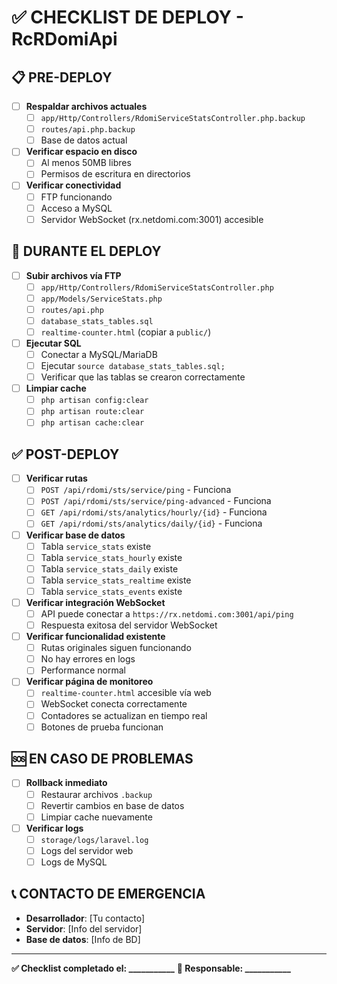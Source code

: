 # ✅ CHECKLIST DE DEPLOY - RcRDomiApi

## 📋 PRE-DEPLOY

- [ ] **Respaldar archivos actuales**
  - [ ] `app/Http/Controllers/RdomiServiceStatsController.php.backup`
  - [ ] `routes/api.php.backup`
  - [ ] Base de datos actual

- [ ] **Verificar espacio en disco**
  - [ ] Al menos 50MB libres
  - [ ] Permisos de escritura en directorios

- [ ] **Verificar conectividad**
  - [ ] FTP funcionando
  - [ ] Acceso a MySQL
  - [ ] Servidor WebSocket (rx.netdomi.com:3001) accesible

## 🚀 DURANTE EL DEPLOY

- [ ] **Subir archivos vía FTP**
  - [ ] `app/Http/Controllers/RdomiServiceStatsController.php`
  - [ ] `app/Models/ServiceStats.php`
  - [ ] `routes/api.php`
  - [ ] `database_stats_tables.sql`
  - [ ] `realtime-counter.html` (copiar a `public/`)

- [ ] **Ejecutar SQL**
  - [ ] Conectar a MySQL/MariaDB
  - [ ] Ejecutar `source database_stats_tables.sql;`
  - [ ] Verificar que las tablas se crearon correctamente

- [ ] **Limpiar cache**
  - [ ] `php artisan config:clear`
  - [ ] `php artisan route:clear`
  - [ ] `php artisan cache:clear`

## ✅ POST-DEPLOY

- [ ] **Verificar rutas**
  - [ ] `POST /api/rdomi/sts/service/ping` - Funciona
  - [ ] `POST /api/rdomi/sts/service/ping-advanced` - Funciona
  - [ ] `GET /api/rdomi/sts/analytics/hourly/{id}` - Funciona
  - [ ] `GET /api/rdomi/sts/analytics/daily/{id}` - Funciona

- [ ] **Verificar base de datos**
  - [ ] Tabla `service_stats` existe
  - [ ] Tabla `service_stats_hourly` existe
  - [ ] Tabla `service_stats_daily` existe
  - [ ] Tabla `service_stats_realtime` existe
  - [ ] Tabla `service_stats_events` existe

- [ ] **Verificar integración WebSocket**
  - [ ] API puede conectar a `https://rx.netdomi.com:3001/api/ping`
  - [ ] Respuesta exitosa del servidor WebSocket

- [ ] **Verificar funcionalidad existente**
  - [ ] Rutas originales siguen funcionando
  - [ ] No hay errores en logs
  - [ ] Performance normal

- [ ] **Verificar página de monitoreo**
  - [ ] `realtime-counter.html` accesible vía web
  - [ ] WebSocket conecta correctamente
  - [ ] Contadores se actualizan en tiempo real
  - [ ] Botones de prueba funcionan

## 🆘 EN CASO DE PROBLEMAS

- [ ] **Rollback inmediato**
  - [ ] Restaurar archivos `.backup`
  - [ ] Revertir cambios en base de datos
  - [ ] Limpiar cache nuevamente

- [ ] **Verificar logs**
  - [ ] `storage/logs/laravel.log`
  - [ ] Logs del servidor web
  - [ ] Logs de MySQL

## 📞 CONTACTO DE EMERGENCIA

- **Desarrollador**: [Tu contacto]
- **Servidor**: [Info del servidor]
- **Base de datos**: [Info de BD]

---
**✅ Checklist completado el: ___________**
**👤 Responsable: ___________** 